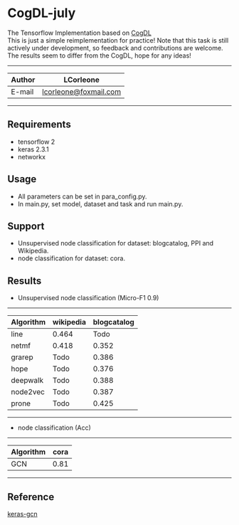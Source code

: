 CogDL-july
======
The Tensorflow Implementation based on [CogDL](https://github.com/THUDM/cogdl)  
This is just a simple reimplementation for practice!
Note that this task is still actively under development, so feedback and contributions are welcome. The results seem to differ from the CogDL, hope for any ideas!
****
	
|Author|LCorleone|
|---|---
|E-mail|lcorleone@foxmail.com


****
## Requirements
* tensorflow 2
* keras 2.3.1
* networkx


## Usage
* All parameters can be set in para_config.py.
* In main.py, set model, dataset and task and run main.py.

## Support
* Unsupervised node classification for dataset: blogcatalog, PPI and Wikipedia.
* node classification for dataset: cora.

## Results
* Unsupervised node classification (Micro-F1 0.9)
****
|Algorithm|wikipedia|blogcatalog
|---|---|---
|line|0.464|Todo
|netmf|0.418|0.352
|grarep|Todo|0.386
|hope|Todo|0.376
|deepwalk|Todo|0.388
|node2vec|Todo|0.387
|prone|Todo|0.425
****

* node classification (Acc)
****
|Algorithm|cora
|---|---
|GCN|0.81
****

## Reference
[keras-gcn](https://github.com/tkipf/keras-gcn)

